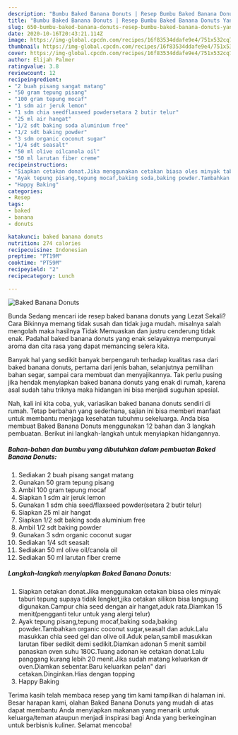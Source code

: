 ```yaml
---
description: "Bumbu Baked Banana Donuts | Resep Bumbu Baked Banana Donuts Yang Sempurna"
title: "Bumbu Baked Banana Donuts | Resep Bumbu Baked Banana Donuts Yang Sempurna"
slug: 650-bumbu-baked-banana-donuts-resep-bumbu-baked-banana-donuts-yang-sempurna
date: 2020-10-16T20:43:21.114Z
image: https://img-global.cpcdn.com/recipes/16f83534ddafe9e4/751x532cq70/baked-banana-donuts-foto-resep-utama.jpg
thumbnail: https://img-global.cpcdn.com/recipes/16f83534ddafe9e4/751x532cq70/baked-banana-donuts-foto-resep-utama.jpg
cover: https://img-global.cpcdn.com/recipes/16f83534ddafe9e4/751x532cq70/baked-banana-donuts-foto-resep-utama.jpg
author: Elijah Palmer
ratingvalue: 3.8
reviewcount: 12
recipeingredient:
- "2 buah pisang sangat matang"
- "50 gram tepung pisang"
- "100 gram tepung mocaf"
- "1 sdm air jeruk lemon"
- "1 sdm chia seedflaxseed powdersetara 2 butir telur"
- "25 ml air hangat"
- "1/2 sdt baking soda aluminium free"
- "1/2 sdt baking powder"
- "3 sdm organic coconut sugar"
- "1/4 sdt seasalt"
- "50 ml olive oilcanola oil"
- "50 ml larutan fiber creme"
recipeinstructions:
- "Siapkan cetakan donat.Jika menggunakan cetakan biasa oles minyak taburi tepung supaya tidak lengket,jika cetakan silikon bisa langsung digunakan.Campur chia seed dengan air hangat,aduk rata.Diamkan 15 menit(pengganti telur untuk yang alergi telur)"
- "Ayak tepung pisang,tepung mocaf,baking soda,baking powder.Tambahkan organic coconut sugar,seasalt dan aduk.Lalu masukkan chia seed gel dan olive oil.Aduk pelan,sambil masukkan larutan fiber sedikit demi sedikit.Diamkan adonan 5 menit sambil panaskan oven suhu 180C.Tuang adonan ke cetakan donat.Lalu panggang kurang lebih 20 menit.Jika sudah matang keluarkan dr oven.Diamkan sebentar.Baru keluarkan pelan&#34; dari cetakan.Dinginkan.Hias dengan topping"
- "Happy Baking"
categories:
- Resep
tags:
- baked
- banana
- donuts

katakunci: baked banana donuts 
nutrition: 274 calories
recipecuisine: Indonesian
preptime: "PT19M"
cooktime: "PT59M"
recipeyield: "2"
recipecategory: Lunch

---
```



![Baked Banana Donuts](https://img-global.cpcdn.com/recipes/16f83534ddafe9e4/751x532cq70/baked-banana-donuts-foto-resep-utama.jpg)

Bunda Sedang mencari ide resep baked banana donuts yang Lezat Sekali? Cara Bikinnya memang tidak susah dan tidak juga mudah. misalnya salah mengolah maka hasilnya Tidak Memuaskan dan justru cenderung tidak enak. Padahal baked banana donuts yang enak selayaknya mempunyai aroma dan cita rasa yang dapat memancing selera kita.

Banyak hal yang sedikit banyak berpengaruh terhadap kualitas rasa dari baked banana donuts, pertama dari jenis bahan, selanjutnya pemilihan bahan segar, sampai cara membuat dan menyajikannya. Tak perlu pusing jika hendak menyiapkan baked banana donuts yang enak di rumah, karena asal sudah tahu triknya maka hidangan ini bisa menjadi suguhan spesial.




Nah, kali ini kita coba, yuk, variasikan baked banana donuts sendiri di rumah. Tetap berbahan yang sederhana, sajian ini bisa memberi manfaat untuk membantu menjaga kesehatan tubuhmu sekeluarga. Anda bisa membuat Baked Banana Donuts menggunakan 12 bahan dan 3 langkah pembuatan. Berikut ini langkah-langkah untuk menyiapkan hidangannya.

<!--inarticleads1-->

##### Bahan-bahan dan bumbu yang dibutuhkan dalam pembuatan Baked Banana Donuts:

1. Sediakan 2 buah pisang sangat matang
1. Gunakan 50 gram tepung pisang
1. Ambil 100 gram tepung mocaf
1. Siapkan 1 sdm air jeruk lemon
1. Gunakan 1 sdm chia seed/flaxseed powder(setara 2 butir telur)
1. Siapkan 25 ml air hangat
1. Siapkan 1/2 sdt baking soda aluminium free
1. Ambil 1/2 sdt baking powder
1. Gunakan 3 sdm organic coconut sugar
1. Sediakan 1/4 sdt seasalt
1. Sediakan 50 ml olive oil/canola oil
1. Sediakan 50 ml larutan fiber creme




<!--inarticleads2-->

##### Langkah-langkah menyiapkan Baked Banana Donuts:

1. Siapkan cetakan donat.Jika menggunakan cetakan biasa oles minyak taburi tepung supaya tidak lengket,jika cetakan silikon bisa langsung digunakan.Campur chia seed dengan air hangat,aduk rata.Diamkan 15 menit(pengganti telur untuk yang alergi telur)
1. Ayak tepung pisang,tepung mocaf,baking soda,baking powder.Tambahkan organic coconut sugar,seasalt dan aduk.Lalu masukkan chia seed gel dan olive oil.Aduk pelan,sambil masukkan larutan fiber sedikit demi sedikit.Diamkan adonan 5 menit sambil panaskan oven suhu 180C.Tuang adonan ke cetakan donat.Lalu panggang kurang lebih 20 menit.Jika sudah matang keluarkan dr oven.Diamkan sebentar.Baru keluarkan pelan&#34; dari cetakan.Dinginkan.Hias dengan topping
1. Happy Baking




Terima kasih telah membaca resep yang tim kami tampilkan di halaman ini. Besar harapan kami, olahan Baked Banana Donuts yang mudah di atas dapat membantu Anda menyiapkan makanan yang menarik untuk keluarga/teman ataupun menjadi inspirasi bagi Anda yang berkeinginan untuk berbisnis kuliner. Selamat mencoba!
